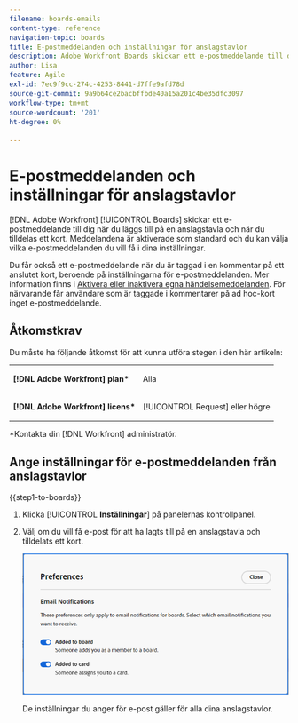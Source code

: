 ```yaml
---
filename: boards-emails
content-type: reference
navigation-topic: boards
title: E-postmeddelanden och inställningar för anslagstavlor
description: Adobe Workfront Boards skickar ett e-postmeddelande till dig när du läggs till på en anslagstavla och när du tilldelas ett kort.
author: Lisa
feature: Agile
exl-id: 7ec9f9cc-274c-4253-8441-d7ffe9afd78d
source-git-commit: 9a9b64ce2bacbffbde40a15a201c4be35dfc3097
workflow-type: tm+mt
source-wordcount: '201'
ht-degree: 0%

---
```


# E-postmeddelanden och inställningar för anslagstavlor

[!DNL Adobe Workfront] [!UICONTROL Boards] skickar ett e-postmeddelande till dig när du läggs till på en anslagstavla och när du tilldelas ett kort. Meddelandena är aktiverade som standard och du kan välja vilka e-postmeddelanden du vill få i dina inställningar.

Du får också ett e-postmeddelande när du är taggad i en kommentar på ett anslutet kort, beroende på inställningarna för e-postmeddelanden. Mer information finns i [Aktivera eller inaktivera egna händelsemeddelanden](/help/quicksilver/workfront-basics/using-notifications/activate-or-deactivate-your-own-event-notifications.md). För närvarande får användare som är taggade i kommentarer på ad hoc-kort inget e-postmeddelande.

## Åtkomstkrav

Du måste ha följande åtkomst för att kunna utföra stegen i den här artikeln:

<table style="table-layout:auto"> 
 <col> 
 </col> 
 <col> 
 </col> 
 <tbody> 
  <tr> 
   <td role="rowheader"><strong>[!DNL Adobe Workfront] plan*</strong></td> 
   <td> <p>Alla</p> </td> 
  </tr> 
  <tr> 
   <td role="rowheader"><strong>[!DNL Adobe Workfront] licens*</strong></td> 
   <td> <p>[!UICONTROL Request] eller högre</p> </td> 
  </tr> 
 </tbody> 
</table>

&#42;Kontakta din [!DNL Workfront] administratör.

## Ange inställningar för e-postmeddelanden från anslagstavlor

{{step1-to-boards}}

1. Klicka [!UICONTROL **Inställningar**] på panelernas kontrollpanel.
1. Välj om du vill få e-post för att ha lagts till på en anslagstavla och tilldelats ett kort.

   ![E-postinställningar för anslagstavlor](assets/boards-email-preferences.png)

   De inställningar du anger för e-post gäller för alla dina anslagstavlor.

<!--

<div class="preview">

## Set the dark mode preference

>[!NOTE]
>
>If your organization's instance of Workfront has been onboarded to the Adobe Unified Experience, you can enable dark theme formatting for all of Adobe Experience Cloud through your preferences menu (your profile picture), and you will not see a separate dark mode option for Workfront Boards. For more information, see [Adobe Unified Experience for Workfront](/help/quicksilver/workfront-basics/navigate-workfront/workfront-navigation/adobe-unified-experience.md).

{{step1-to-boards}}

1. Click [!UICONTROL **Preferences**] on the boards dashboard.
1. In the Themes area, enable or disable Dark mode.

   The preference you set for dark mode applies to all of your boards and workstreams, and the dashboard.

</div>

-->